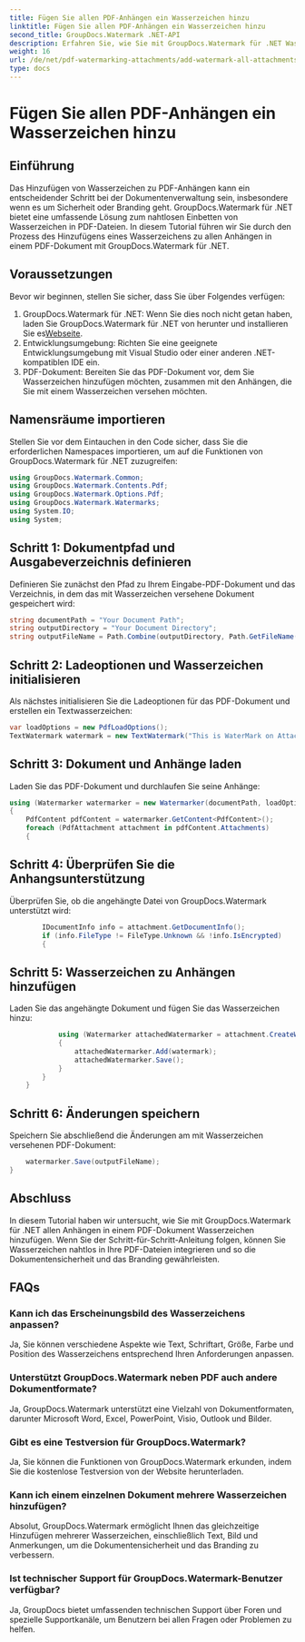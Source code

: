 ```yaml
---
title: Fügen Sie allen PDF-Anhängen ein Wasserzeichen hinzu
linktitle: Fügen Sie allen PDF-Anhängen ein Wasserzeichen hinzu
second_title: GroupDocs.Watermark .NET-API
description: Erfahren Sie, wie Sie mit GroupDocs.Watermark für .NET Wasserzeichen zu PDF-Anhängen hinzufügen. Sichern Sie Ihre Dokumente ganz einfach mit benutzerdefinierten Wasserzeichen.
weight: 16
url: /de/net/pdf-watermarking-attachments/add-watermark-all-attachments-pdf/
type: docs
---
```

# Fügen Sie allen PDF-Anhängen ein Wasserzeichen hinzu

## Einführung
Das Hinzufügen von Wasserzeichen zu PDF-Anhängen kann ein entscheidender Schritt bei der Dokumentenverwaltung sein, insbesondere wenn es um Sicherheit oder Branding geht. GroupDocs.Watermark für .NET bietet eine umfassende Lösung zum nahtlosen Einbetten von Wasserzeichen in PDF-Dateien. In diesem Tutorial führen wir Sie durch den Prozess des Hinzufügens eines Wasserzeichens zu allen Anhängen in einem PDF-Dokument mit GroupDocs.Watermark für .NET.
## Voraussetzungen
Bevor wir beginnen, stellen Sie sicher, dass Sie über Folgendes verfügen:
1.  GroupDocs.Watermark für .NET: Wenn Sie dies noch nicht getan haben, laden Sie GroupDocs.Watermark für .NET von herunter und installieren Sie es[Webseite](https://releases.groupdocs.com/Watermark/net/).
2. Entwicklungsumgebung: Richten Sie eine geeignete Entwicklungsumgebung mit Visual Studio oder einer anderen .NET-kompatiblen IDE ein.
3. PDF-Dokument: Bereiten Sie das PDF-Dokument vor, dem Sie Wasserzeichen hinzufügen möchten, zusammen mit den Anhängen, die Sie mit einem Wasserzeichen versehen möchten.

## Namensräume importieren
Stellen Sie vor dem Eintauchen in den Code sicher, dass Sie die erforderlichen Namespaces importieren, um auf die Funktionen von GroupDocs.Watermark für .NET zuzugreifen:
```csharp
using GroupDocs.Watermark.Common;
using GroupDocs.Watermark.Contents.Pdf;
using GroupDocs.Watermark.Options.Pdf;
using GroupDocs.Watermark.Watermarks;
using System.IO;
using System;
```
## Schritt 1: Dokumentpfad und Ausgabeverzeichnis definieren
Definieren Sie zunächst den Pfad zu Ihrem Eingabe-PDF-Dokument und das Verzeichnis, in dem das mit Wasserzeichen versehene Dokument gespeichert wird:
```csharp
string documentPath = "Your Document Path";
string outputDirectory = "Your Document Directory";
string outputFileName = Path.Combine(outputDirectory, Path.GetFileName(documentPath));
```
## Schritt 2: Ladeoptionen und Wasserzeichen initialisieren
Als nächstes initialisieren Sie die Ladeoptionen für das PDF-Dokument und erstellen ein Textwasserzeichen:
```csharp
var loadOptions = new PdfLoadOptions();
TextWatermark watermark = new TextWatermark("This is WaterMark on Attachment", new Font("Arial", 19));
```
## Schritt 3: Dokument und Anhänge laden
Laden Sie das PDF-Dokument und durchlaufen Sie seine Anhänge:
```csharp
using (Watermarker watermarker = new Watermarker(documentPath, loadOptions))
{
    PdfContent pdfContent = watermarker.GetContent<PdfContent>();
    foreach (PdfAttachment attachment in pdfContent.Attachments)
    {
```
## Schritt 4: Überprüfen Sie die Anhangsunterstützung
Überprüfen Sie, ob die angehängte Datei von GroupDocs.Watermark unterstützt wird:
```csharp
        IDocumentInfo info = attachment.GetDocumentInfo();
        if (info.FileType != FileType.Unknown && !info.IsEncrypted)
        {
```
## Schritt 5: Wasserzeichen zu Anhängen hinzufügen
Laden Sie das angehängte Dokument und fügen Sie das Wasserzeichen hinzu:
```csharp
            using (Watermarker attachedWatermarker = attachment.CreateWatermarker())
            {
                attachedWatermarker.Add(watermark);
                attachedWatermarker.Save();
            }
        }
    }
```
## Schritt 6: Änderungen speichern
Speichern Sie abschließend die Änderungen am mit Wasserzeichen versehenen PDF-Dokument:
```csharp
    watermarker.Save(outputFileName);
}
```

## Abschluss
In diesem Tutorial haben wir untersucht, wie Sie mit GroupDocs.Watermark für .NET allen Anhängen in einem PDF-Dokument Wasserzeichen hinzufügen. Wenn Sie der Schritt-für-Schritt-Anleitung folgen, können Sie Wasserzeichen nahtlos in Ihre PDF-Dateien integrieren und so die Dokumentensicherheit und das Branding gewährleisten.
## FAQs
### Kann ich das Erscheinungsbild des Wasserzeichens anpassen?
Ja, Sie können verschiedene Aspekte wie Text, Schriftart, Größe, Farbe und Position des Wasserzeichens entsprechend Ihren Anforderungen anpassen.
### Unterstützt GroupDocs.Watermark neben PDF auch andere Dokumentformate?
Ja, GroupDocs.Watermark unterstützt eine Vielzahl von Dokumentformaten, darunter Microsoft Word, Excel, PowerPoint, Visio, Outlook und Bilder.
### Gibt es eine Testversion für GroupDocs.Watermark?
Ja, Sie können die Funktionen von GroupDocs.Watermark erkunden, indem Sie die kostenlose Testversion von der Website herunterladen.
### Kann ich einem einzelnen Dokument mehrere Wasserzeichen hinzufügen?
Absolut, GroupDocs.Watermark ermöglicht Ihnen das gleichzeitige Hinzufügen mehrerer Wasserzeichen, einschließlich Text, Bild und Anmerkungen, um die Dokumentensicherheit und das Branding zu verbessern.
### Ist technischer Support für GroupDocs.Watermark-Benutzer verfügbar?
Ja, GroupDocs bietet umfassenden technischen Support über Foren und spezielle Supportkanäle, um Benutzern bei allen Fragen oder Problemen zu helfen.